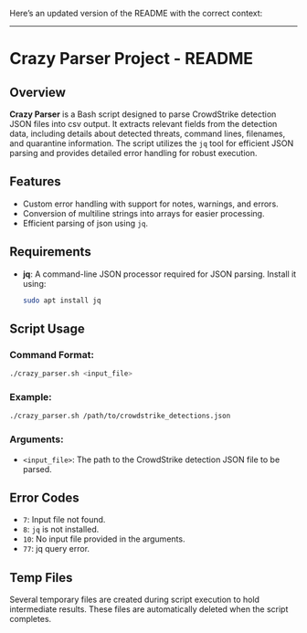 Here’s an updated version of the README with the correct context:

---

# Crazy Parser Project - README

## Overview
**Crazy Parser** is a Bash script designed to parse CrowdStrike detection JSON files into csv output. It extracts relevant fields from the detection data, including details about detected threats, command lines, filenames, and quarantine information. The script utilizes the `jq` tool for efficient JSON parsing and provides detailed error handling for robust execution.


## Features
- Custom error handling with support for notes, warnings, and errors.
- Conversion of multiline strings into arrays for easier processing.
- Efficient parsing of json using `jq`.

## Requirements
- **jq**: A command-line JSON processor required for JSON parsing. Install it using:
  ```bash
  sudo apt install jq
  ```

## Script Usage

### Command Format:
```bash
./crazy_parser.sh <input_file>
```

### Example:
```bash
./crazy_parser.sh /path/to/crowdstrike_detections.json
```

### Arguments:
- `<input_file>`: The path to the CrowdStrike detection JSON file to be parsed.


## Error Codes
- `7`: Input file not found.
- `8`: `jq` is not installed.
- `10`: No input file provided in the arguments.
- `77`: jq query error.

## Temp Files
Several temporary files are created during script execution to hold intermediate results. These files are automatically deleted when the script completes.
